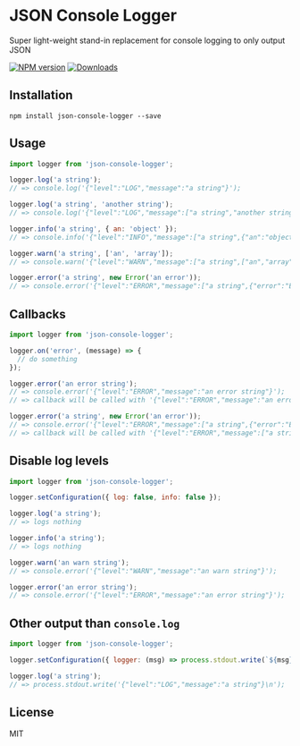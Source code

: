 # JSON Console Logger
Super light-weight stand-in replacement for console logging to only output JSON

[![NPM version](https://img.shields.io/npm/v/json-console-logger.svg?style=flat-square)](https://npmjs.org/package/json-console-logger)
[![Downloads](https://img.shields.io/npm/dm/json-console-logger.svg?style=flat-square)](https://npmjs.org/package/json-console-logger)

## Installation

```
npm install json-console-logger --save
```

## Usage

```javascript
import logger from 'json-console-logger';

logger.log('a string');
// => console.log('{"level":"LOG","message":"a string"}');

logger.log('a string', 'another string');
// => console.log('{"level":"LOG","message":["a string","another string"]}');

logger.info('a string', { an: 'object' });
// => console.info('{"level":"INFO","message":["a string",{"an":"object"}]}');

logger.warn('a string', ['an', 'array']);
// => console.warn('{"level":"WARN","message":["a string",["an","array"]]}');

logger.error('a string', new Error('an error'));
// => console.error('{"level":"ERROR","message":["a string",{"error":"Error","message":"an error","stack":"..."}]}');
```

## Callbacks

```javascript
import logger from 'json-console-logger';

logger.on('error', (message) => {
  // do something
});

logger.error('an error string');
// => console.error('{"level":"ERROR","message":"an error string"}');
// => callback will be called with '{"level":"ERROR","message":"an error string"}' as argument

logger.error('a string', new Error('an error'));
// => console.error('{"level":"ERROR","message":["a string",{"error":"Error","message":"an error","stack":"..."}]}');
// => callback will be called with '{"level":"ERROR","message":["a string",{"error":"Error","message":"an error","stack":"..."}]}' as argument
```

## Disable log levels

```javascript
import logger from 'json-console-logger';

logger.setConfiguration({ log: false, info: false });

logger.log('a string');
// => logs nothing

logger.info('a string');
// => logs nothing

logger.warn('an warn string');
// => console.error('{"level":"WARN","message":"an warn string"}');

logger.error('an error string');
// => console.error('{"level":"ERROR","message":"an error string"}');
```

## Other output than `console.log`

```javascript
import logger from 'json-console-logger';

logger.setConfiguration({ logger: (msg) => process.stdout.write(`${msg}\n`) });

logger.log('a string');
// => process.stdout.write('{"level":"LOG","message":"a string"}\n');
```

[version-image]: https://img.shields.io/npm/v/json-console-logger.svg

[npm-url]: https://npmjs.org/package/json-console-logger


## License

MIT
